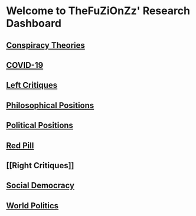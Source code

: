 # Welcome to TheFuZiOnZz' Research Dashboard
## [Conspiracy Theories](Conspiracy%20Theories)  
## [COVID-19](COVID-19/COVID-19)  
## [Left Critiques](Left%20Critiques)  
## [Philosophical Positions](Philosophical%20Positions)  
## [Political Positions](Political%20Positions)  
## [Red Pill](Red%20Pill/Red%20Pill)  
## [[Right Critiques]]  
## [Social Democracy](Social%20Democracy/Social%20Democracy)  
## [World Politics](World%20Politics/World%20Politics)  
